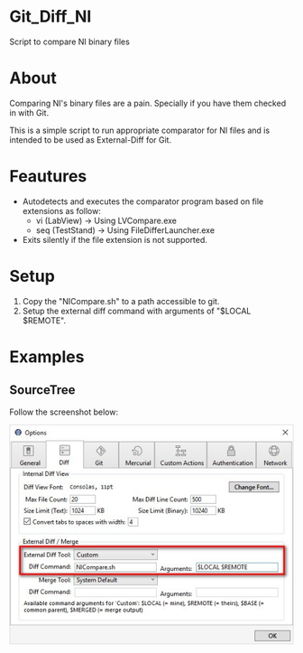 # Git_Diff_NI
Script to compare NI binary files

# About
Comparing NI's binary files are a pain. Specially if you have them checked in with Git.

This is a simple script to run appropriate comparator for NI files and is intended to be used as External-Diff for Git.

# Feautures
* Autodetects and executes the comparator program based on file extensions as follow:
  * vi    (LabView)       -> Using LVCompare.exe
  * seq   (TestStand)     -> Using FileDifferLauncher.exe
* Exits silently if the file extension is not supported.

# Setup
1. Copy the "NICompare.sh" to a path accessible to git.
2. Setup the external diff command with arguments of "$LOCAL $REMOTE".

# Examples

## SourceTree
Follow the screenshot below:

![SourceTreeConfig](/Images/SourceTreeConfig.jpg)
